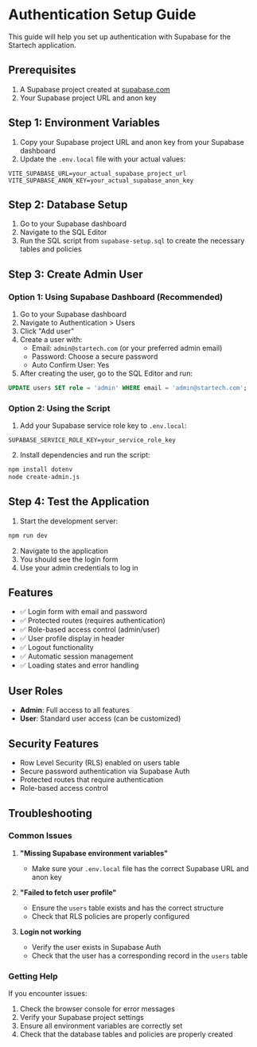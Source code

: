 # Authentication Setup Guide

This guide will help you set up authentication with Supabase for the Startech application.

## Prerequisites

1. A Supabase project created at [supabase.com](https://supabase.com)
2. Your Supabase project URL and anon key

## Step 1: Environment Variables

1. Copy your Supabase project URL and anon key from your Supabase dashboard
2. Update the `.env.local` file with your actual values:

```env
VITE_SUPABASE_URL=your_actual_supabase_project_url
VITE_SUPABASE_ANON_KEY=your_actual_supabase_anon_key
```

## Step 2: Database Setup

1. Go to your Supabase dashboard
2. Navigate to the SQL Editor
3. Run the SQL script from `supabase-setup.sql` to create the necessary tables and policies

## Step 3: Create Admin User

### Option 1: Using Supabase Dashboard (Recommended)

1. Go to your Supabase dashboard
2. Navigate to Authentication > Users
3. Click "Add user"
4. Create a user with:
   - Email: `admin@startech.com` (or your preferred admin email)
   - Password: Choose a secure password
   - Auto Confirm User: Yes
5. After creating the user, go to the SQL Editor and run:

```sql
UPDATE users SET role = 'admin' WHERE email = 'admin@startech.com';
```

### Option 2: Using the Script

1. Add your Supabase service role key to `.env.local`:
```env
SUPABASE_SERVICE_ROLE_KEY=your_service_role_key
```

2. Install dependencies and run the script:
```bash
npm install dotenv
node create-admin.js
```

## Step 4: Test the Application

1. Start the development server:
```bash
npm run dev
```

2. Navigate to the application
3. You should see the login form
4. Use your admin credentials to log in

## Features

- ✅ Login form with email and password
- ✅ Protected routes (requires authentication)
- ✅ Role-based access control (admin/user)
- ✅ User profile display in header
- ✅ Logout functionality
- ✅ Automatic session management
- ✅ Loading states and error handling

## User Roles

- **Admin**: Full access to all features
- **User**: Standard user access (can be customized)

## Security Features

- Row Level Security (RLS) enabled on users table
- Secure password authentication via Supabase Auth
- Protected routes that require authentication
- Role-based access control

## Troubleshooting

### Common Issues

1. **"Missing Supabase environment variables"**
   - Make sure your `.env.local` file has the correct Supabase URL and anon key

2. **"Failed to fetch user profile"**
   - Ensure the `users` table exists and has the correct structure
   - Check that RLS policies are properly configured

3. **Login not working**
   - Verify the user exists in Supabase Auth
   - Check that the user has a corresponding record in the `users` table

### Getting Help

If you encounter issues:
1. Check the browser console for error messages
2. Verify your Supabase project settings
3. Ensure all environment variables are correctly set
4. Check that the database tables and policies are properly created
